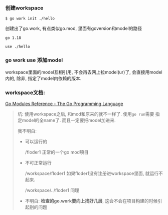 ### 创建workspace

```
$ go work init ./hello
```

创建出了go.work, 有点类似go.mod, 里面有goversion和model的路径

```
go 1.18

use ./hello
```

### go work use 添加model

workspace里面的model互相引用, 不会再去网上拉model(ur)了, 会直接用model内的, 除非, 指定了model内依赖的版本.



### workspace文档: 

[Go Modules Reference - The Go Programming Language](https://go.dev/ref/mod#workspaces)



> 坑: 使用workspace之后, 和mod和原来的就不一样了. 使用`go run`需要 指定model的全name了. 而且一定要把model加进来.
>
> 我不明白:
>
> - 可以运行的
>
>   /floder1  正常的一个go mod项目
>
> - 不可正常运行
>
>   /workspace/floder1 如果floder1没有注册进workspace里面, 就运行不起来.
>
>   /workspace/../floder1 同理
>
> - 不明白: **检查的go.work要向上找好几层**, 这会不会在项目构建的时候引起别的问题




